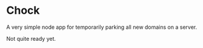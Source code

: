 Chock
=====

A very simple node app for temporarily parking all new domains on a server.

Not quite ready yet.